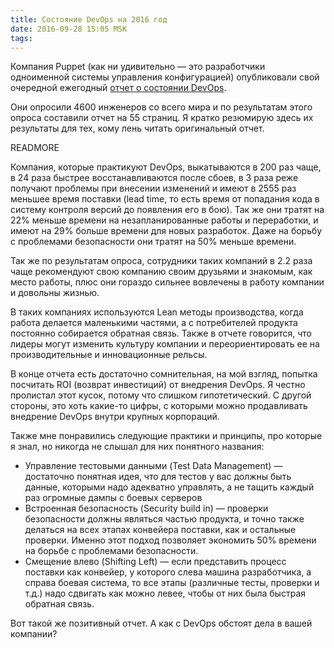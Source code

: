```yaml
---
title: Состояние DevOps на 2016 год
date: 2016-09-28 15:05 MSK
tags:
---
```


Компания Puppet (как ни удивительно — это разработчики одноименной системы управления конфигурацией) опубликовали свой
очередной ежегодный [отчет о состоянии DevOps](https://puppet.com/resources/white-paper/2016-state-of-devops-report).

Они опросили 4600 инженеров со всего мира и по результатам этого опроса составили отчет на 55 страниц. Я кратко
резюмирую здесь их результаты для тех, кому лень читать оригинальный отчет.

READMORE

Компания, которые практикуют DevOps, выкатываются в 200 раз чаще, в 24 раза быстрее восстанавливаются после сбоев, в 3
раза реже получают проблемы при внесении изменений и имеют в 2555 раз меньшее время поставки (lead time, то есть время
от попадания кода в систему контроля версий до появления его в бою). Так же они тратят на 22% меньше времени на
незапланированные работы и переработки, и имеют на 29% больше времени для новых разработок. Даже на борьбу с проблемами
безопасности они тратят на 50% меньше времени.

Так же по результатам опроса, сотрудники таких компаний в 2.2 раза чаще рекомендуют свою компанию своим друзьями и
знакомым, как место работы, плюс они гораздо сильнее вовлечены в работу компании и довольны жизнью.

В таких компаниях используются Lean методы производства, когда работа делается маленькими частями, а с потребителей
продукта постоянно собирается обратная связь. Также в отчете говорится, что лидеры могут изменить культуру компании и
переориентировать ее на производительные и инновационные рельсы.

В конце отчета есть достаточно сомнительная, на мой взгляд, попытка посчитать ROI (возврат инвестиций) от внедрения
DevOps. Я честно пролистал этот кусок, потому что слишком гипотетический. С другой стороны, это хоть какие-то цифры, с
которыми можно продавливать внедрение DevOps внутри крупных корпораций.

Также мне понравились следующие практики и принципы, про которые я знал, но никогда не слышал для них понятного
названия:

* Управление тестовыми данными (Test Data Management) — достаточно понятная идея, что для тестов у вас должны быть
  данные, которыми надо адекватно управлять, а не тащить каждый раз огромные дампы с боевых серверов
* Встроенная безопасность (Security build in) — проверки безопасности должны являться частью продукта, и точно также
  делаться на всех этапах конвейера поставки, как и остальные проверки. Именно этот подход позволяет экономить 50%
  времени на борьбе с проблемами безопасности.
* Смещение влево (Shifting Left) — если представить процесс поставки как конвейер, у которого слева машина разработчика,
  а справа боевая система, то все этапы (различные тесты, проверки и т.д.) надо сдвигать как можно левее, чтобы от них
  была быстрая обратная связь.

Вот такой же позитивный отчет. А как с DevOps обстоят дела в вашей компании?
